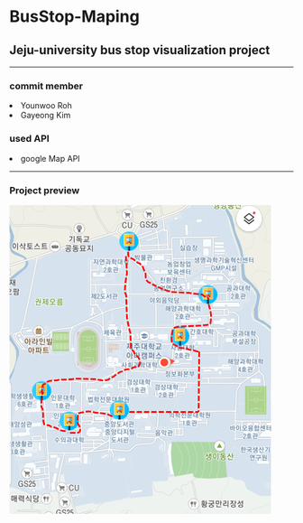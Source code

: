 # BusStop-Maping

<h2>Jeju-university bus stop visualization project</h2>
<hr>
<h3>commit member </h3>
<li>Younwoo Roh</li>
<li>Gayeong Kim</li>
<h3>used API</h4>
<li>google Map API</li>
<hr>
<h3>Project preview</h3>
<img src="./makingGUI/img/project_preview.png" alt="project preview image">


